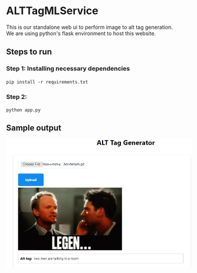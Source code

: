 # ALTTagMLService

This is our standalone web ui to perform image to alt tag generation.\
We are using python's flask environment to host this website.

## Steps to run

### Step 1: Installing necessary dependencies
`pip install -r requirements.txt`

### Step 2:
`python app.py`



## Sample output


![Screenshot of web page](docs/sample.png)